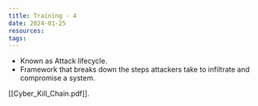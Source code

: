 ```yaml
---
title: Training - 4
date: 2024-01-25
resources: 
tags:
---
```

- Known as Attack lifecycle.
- Framework that breaks down the steps attackers take to infiltrate and compromise a system.

[[Cyber_Kill_Chain.pdf]].